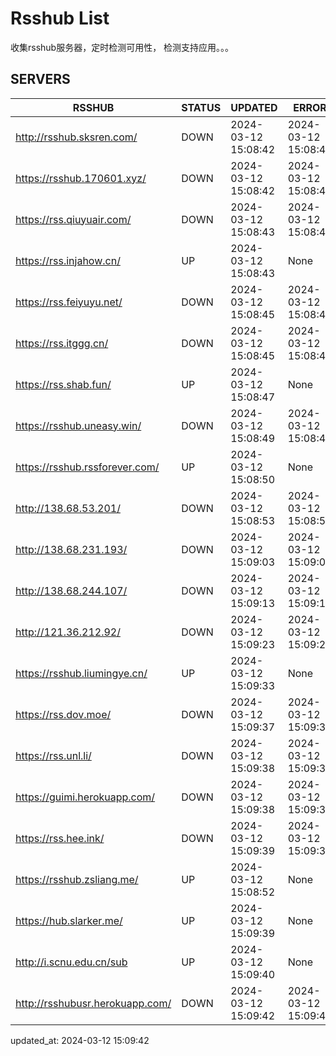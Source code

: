 # Rsshub List

收集rsshub服务器，定时检测可用性， 检测支持应用。。。


## SERVERS

|  RSSHUB   | STATUS  | UPDATED  | ERROR  | TWITTER |  
|  ----  | ----  | ----  | ----  | ---- |  
| http://rsshub.sksren.com/ | DOWN | 2024-03-12 15:08:42 | 2024-03-12 15:08:42 |  
| https://rsshub.170601.xyz/ | DOWN | 2024-03-12 15:08:42 | 2024-03-12 15:08:42 |  
| https://rss.qiuyuair.com/ | DOWN | 2024-03-12 15:08:43 | 2024-03-12 15:08:43 |  
| https://rss.injahow.cn/ | UP | 2024-03-12 15:08:43 | None ||  
| https://rss.feiyuyu.net/ | DOWN | 2024-03-12 15:08:45 | 2024-03-12 15:08:45 |  
| https://rss.itggg.cn/ | DOWN | 2024-03-12 15:08:45 | 2024-03-12 15:08:45 |  
| https://rss.shab.fun/ | UP | 2024-03-12 15:08:47 | None ||  
| https://rsshub.uneasy.win/ | DOWN | 2024-03-12 15:08:49 | 2024-03-12 15:08:49 |  
| https://rsshub.rssforever.com/ | UP | 2024-03-12 15:08:50 | None ||  
| http://138.68.53.201/ | DOWN | 2024-03-12 15:08:53 | 2024-03-12 15:08:53 |  
| http://138.68.231.193/ | DOWN | 2024-03-12 15:09:03 | 2024-03-12 15:09:03 |  
| http://138.68.244.107/ | DOWN | 2024-03-12 15:09:13 | 2024-03-12 15:09:13 |  
| http://121.36.212.92/ | DOWN | 2024-03-12 15:09:23 | 2024-03-12 15:09:23 |  
| https://rsshub.liumingye.cn/ | UP | 2024-03-12 15:09:33 | None ||  
| https://rss.dov.moe/ | DOWN | 2024-03-12 15:09:37 | 2024-03-12 15:09:37 |  
| https://rss.unl.li/ | DOWN | 2024-03-12 15:09:38 | 2024-03-12 15:09:38 |  
| https://guimi.herokuapp.com/ | DOWN | 2024-03-12 15:09:38 | 2024-03-12 15:09:38 |  
| https://rss.hee.ink/ | DOWN | 2024-03-12 15:09:39 | 2024-03-12 15:09:39 |  
| https://rsshub.zsliang.me/ | UP | 2024-03-12 15:08:52 | None |OK|  
| https://hub.slarker.me/ | UP | 2024-03-12 15:09:39 | None ||  
| http://i.scnu.edu.cn/sub | UP | 2024-03-12 15:09:40 | None ||  
| http://rsshubusr.herokuapp.com/ | DOWN | 2024-03-12 15:09:42 | 2024-03-12 15:09:42 |  
  

updated_at: 2024-03-12 15:09:42  

